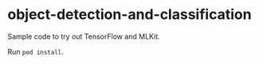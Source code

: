 # object-detection-and-classification

Sample code to try out TensorFlow and MLKit.  

Run `pod install`.
